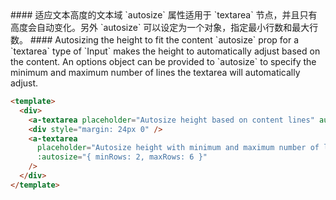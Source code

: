 <cn>
#### 适应文本高度的文本域
`autosize` 属性适用于 `textarea` 节点，并且只有高度会自动变化。另外 `autosize` 可以设定为一个对象，指定最小行数和最大行数。
</cn>

<us>
#### Autosizing the height to fit the content
`autosize` prop for a `textarea` type of `Input` makes the height to automatically adjust based on the content.
An options object can be provided to `autosize` to specify the minimum and maximum number of lines the textarea will automatically adjust.
</us>

```html
<template>
  <div>
    <a-textarea placeholder="Autosize height based on content lines" autosize />
    <div style="margin: 24px 0" />
    <a-textarea
      placeholder="Autosize height with minimum and maximum number of lines"
      :autosize="{ minRows: 2, maxRows: 6 }"
    />
  </div>
</template>
```
